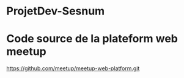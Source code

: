 # ProjetDev-Sesnum
# Code source de la plateform web meetup
https://github.com/meetup/meetup-web-platform.git
